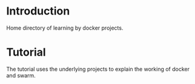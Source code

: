 # Introduction
Home directory of learning by docker projects. 

# Tutorial
The tutorial uses the underlying projects to explain the working of docker and swarm.
